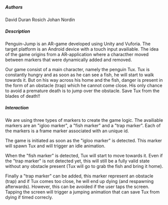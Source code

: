 ##### Authors

David Duran Rosich
Johan Nordin

##### Description

Penguin-Jump is an AR-game developed using Unity and Vuforia. The target
platform is an Android device with a touch input availiable. The idea of the
game origins from a AR-application where a characther moved between markers 
that were dynamically added and removed.

Our game consist of a main character, namely the penguin Tux. Tux is constantly
hungry and as soon as he can see a fish, he will start to walk towards it. But
on his way across his home and the fish, danger is present in the form of an
obstacle (trap) which he cannot come close. His only chance to avoid a 
premature death is to jump over the obstacle. Save Tux from the blades of death!!

##### Interaction

We are using three types of markers to create the game logic. The availiable
markers are an "igloo marker", a "fish marker" and a "trap marker". Each of
the markers is a frame marker associated with an unique id.

The game is initiated as soon as the "igloo marker" is detected. This marker
will spawn Tux and will trigger an idle animation.

When the "fish marker" is detected, Tux will start to move towards it. Even if
the "trap marker" is not detected yet, this will still be a fully valid state
without any obstacle present (Tux will go to grab the fish and bring it home).

Finally a "trap marker" can be added, this marker represent an obstacle (trap)
and if Tux comes too close, he will end up dying (and respawning afterwards).
However, this can be avoided if the user taps the screen. Tapping the screen
will trigger a jumping animation that can save Tux from dying if timed correcly.


